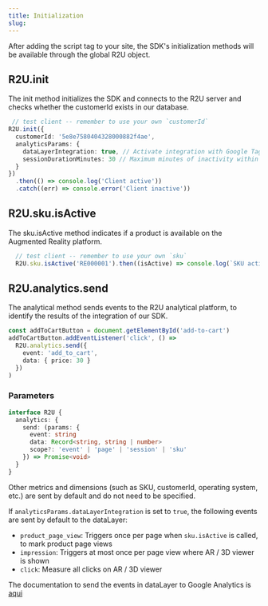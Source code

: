 ```yaml
---
title: Initialization
slug: 
---
```

After adding the script tag to your site, the SDK's initialization methods will be available through the global R2U object.


## R2U.init

The init method initializes the SDK and connects to the R2U server and checks whether the customerId exists in our database.


```typescript
 // test client -- remember to use your own `customerId`
R2U.init({
  customerId: '5e8e7580404328000882f4ae',
  analyticsParams: {
    dataLayerIntegration: true, // Activate integration with Google Tag Manager (dafault: true)
    sessionDurationMinutes: 30 // Maximum minutes of inactivity within a single session. Use same value as in Google Analytics (default: 30)
  }
})
  .then(() => console.log('Client active'))
  .catch((err) => console.error('Client inactive'))
```


## R2U.sku.isActive

The sku.isActive method indicates if a product is available on the Augmented Reality platform.

```typescript
  // test client -- remember to use your own `sku`
  R2U.sku.isActive('RE000001').then((isActive) => console.log(`SKU active? ${isActive ? '✓' : '✗'}`))
```

## R2U.analytics.send

The analytical method sends events to the R2U analytical platform, to identify the results of the integration of our SDK.


```typescript
const addToCartButton = document.getElementById('add-to-cart')
addToCartButton.addEventListener('click', () =>
  R2U.analytics.send({
    event: 'add_to_cart',
    data: { price: 30 }
  })
)
```
### Parameters 

```typescript
interface R2U {
  analytics: {
    send: (params: {
      event: string
      data: Record<string, string | number>
      scope?: 'event' | 'page' | 'session' | 'sku'
    }) => Promise<void>
  }
}
```

Other metrics and dimensions (such as SKU, customerId, operating system, etc.) are sent by default and do not need to be specified.

If `analyticsParams.dataLayerIntegration` is set to `true`, the following events are sent by default to the dataLayer:

- `product_page_view`: Triggers once per page when `sku.isActive` is called, to mark product page views
- `impression`: Triggers at most once per page view where AR / 3D viewer is shown
- `click`: Measure all clicks on AR / 3D viewer

The documentation to send the events in dataLayer to Google Analytics is [aqui](https://github.com/r2u-io/documentation/blob/master/gtm_setup/Analytics_Setup_pt-br.md)